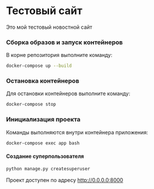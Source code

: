 # Тестовый сайт
Это мой тестовый новостной сайт

### Сборка образов и запуск контейнеров

В корне репозитория выполните команду:

```bash
docker-compose up --build
```

### Остановка контейнеров

Для остановки контейнеров выполните команду:

```bash
docker-compose stop
```

### Инициализация проекта

Команды выполняются внутри контейнера приложения:

```bash
docker-compose exec app bash
```

#### Создание суперпользователя

```bash
python manage.py createsuperuser
```

Проект доступен по адресу http://0.0.0.0:8000